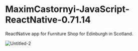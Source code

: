 # MaximCastornyi-JavaScript-ReactNative-0.71.14
ReactNative app for Furniture Shop for Edinburgh in Scotland.

![Untitled-2](https://github.com/MaximCastornyi/MaximCastornyi-JavaScript-ReactNative-0.71.14/assets/54110998/6dea7102-dacf-4287-9535-0aa71dcd4c22)
